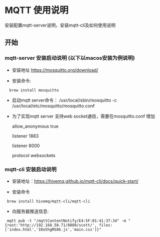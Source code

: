 # MQTT 使用说明

安装配置mqtt-server说明，安装mqtt-cli及如何使用说明

## 开始

### mqtt-server 安装启动说明 (以下以macos安装为例说明)

- 安装地址 <https://mosquitto.org/download/>

- 安装命令:

``` shell
  brew install mosquitto
```

- 启动mqtt server命令：      /usr/local/sbin/mosquitto -c /usr/local/etc/mosquitto/mosquitto.conf

- 为了实现mqtt server 支持web socket通信，需要在mosquitto.conf 增加
  
  allow_anonymous true

  listener 1883

  listener 8000

  protocol websockets

### mqtt-cli 安装启动说明

- 安装地址：<https://hivemq.github.io/mqtt-cli/docs/quick-start/>

- 安装命令
  
```shell
 brew install hivemq/mqtt-cli/mqtt-cli
```

- 向服务器推送信息:

``` shell
 mqtt pub -t "/mqttContentNotify/E4:5F:01:41:37:34" -m "{root:'http://192.168.50.71/8080/scott/', files:['index.html','I0o5hgMS86.js','main.css']}"
```
